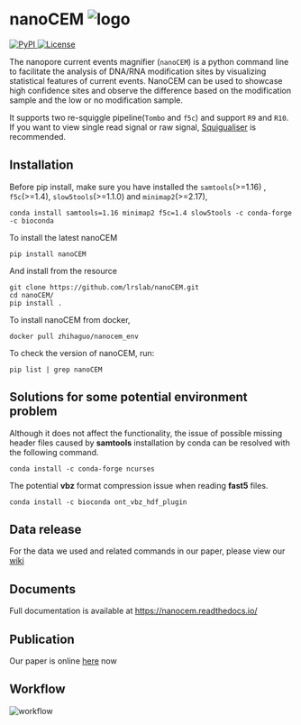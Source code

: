 # nanoCEM ![logo](docs/logo_tiny.png "nanoCEM")
<a href="https://pypi.python.org/pypi/nanoCEM" rel="pypi">![PyPI](https://img.shields.io/pypi/v/nanoCEM?color=green) </a>
<a href="https://opensource.org/license/mit/" rel="license">![License](https://img.shields.io/pypi/l/nanoCEM?color=orange)</a>

The nanopore current events magnifier (`nanoCEM`) is a python command line to facilitate the analysis of DNA/RNA modification sites by visualizing statistical features of current events. 
NanoCEM can be used to showcase high confidence sites and observe the difference based on the modification sample and the low or no modification sample.

It supports two re-squiggle pipeline(`Tombo` and `f5c`) and support `R9` and `R10`.
If you want to view single read signal or raw signal, [Squigualiser](https://github.com/hiruna72/squigualiser) is recommended.

## Installation

Before pip install, make sure you have installed the `samtools`(>=1.16) , `f5c`(>=1.4), `slow5tools`(>=1.1.0) and `minimap2`(>=2.17),

    conda install samtools=1.16 minimap2 f5c=1.4 slow5tools -c conda-forge -c bioconda 

To install the latest nanoCEM

    pip install nanoCEM

And install from the resource

    git clone https://github.com/lrslab/nanoCEM.git
    cd nanoCEM/
    pip install .
To install nanoCEM from docker,

    docker pull zhihaguo/nanocem_env
    
To check the version of nanoCEM, run:

    pip list | grep nanoCEM


## Solutions for some potential environment problem
Although it does not affect the functionality, the issue of possible missing header files caused by **samtools** installation by conda can be resolved with the following command.

    conda install -c conda-forge ncurses

The potential **vbz** format compression issue when reading **fast5** files.

    conda install -c bioconda ont_vbz_hdf_plugin



## Data release
For the data we used and related commands in our paper, please view our [wiki](https://github.com/lrslab/nanoCEM/wiki/Data-release-and-commands)

## Documents
Full documentation is available at https://nanocem.readthedocs.io/

## Publication
Our paper is online [here](https://academic.oup.com/nargab/article/6/2/lqae052/7676831) now

## Workflow
![workflow](docs/Workflow.png)
